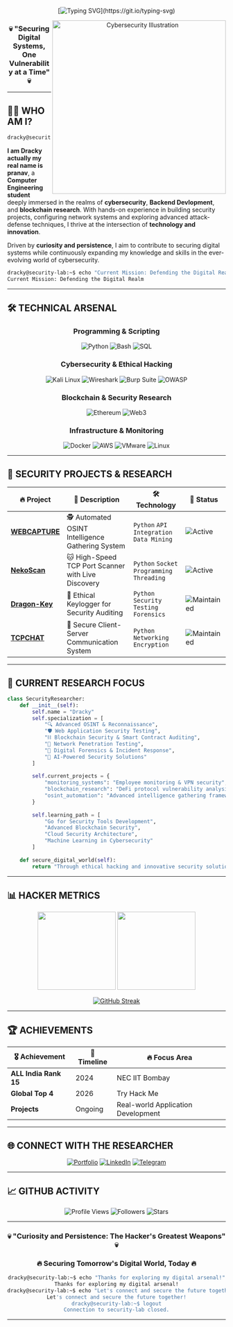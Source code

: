 <div align="center">

<!-- Animated typing header -->
[![Typing SVG](https://readme-typing-svg.herokuapp.com?font=Fira+Code&size=35&duration=3000&pause=1000&color=00F7FF&center=true&vCenter=true&width=1000&height=100&lines=I+am+DRACKY;My+name+is+pranav...)](https://git.io/typing-svg)



<img src="https://raw.githubusercontent.com/MicaelliMedeiros/micaellimedeiros/master/image/computer-illustration.png" min-width="400px" max-width="400px" width="400px" align="right" alt="Cybersecurity Illustration">


### 💀 **"Securing Digital Systems, One Vulnerability at a Time"** 💀

</div>

---

## 🕵️‍♂️ **WHO AM I?**

```bash
dracky@security-lab:~$ cat about.txt
```

**I am Dracky actually my real name is pranav**, a **Computer Engineering student** deeply immersed in the realms of **cybersecurity**, **Backend Devlopment**, and **blockchain research**. With hands-on experience in building security projects, configuring network systems and exploring advanced attack-defense techniques, I thrive at the intersection of **technology and innovation**.

Driven by **curiosity and persistence**, I aim to contribute to securing digital systems while continuously expanding my knowledge and skills in the ever-evolving world of cybersecurity.

```bash
dracky@security-lab:~$ echo "Current Mission: Defending the Digital Realm"
Current Mission: Defending the Digital Realm
```

---

## 🛠️ **TECHNICAL ARSENAL**

<div align="center">

### **Programming & Scripting**
![Python](https://img.shields.io/badge/Python-3776AB?style=for-the-badge&logo=python&logoColor=white)
![Bash](https://img.shields.io/badge/Bash-4EAA25?style=for-the-badge&logo=gnu-bash&logoColor=white)
![SQL](https://img.shields.io/badge/SQL-336791?style=for-the-badge&logo=postgresql&logoColor=white)

### **Cybersecurity & Ethical Hacking**
![Kali Linux](https://img.shields.io/badge/Kali_Linux-557C94?style=for-the-badge&logo=kali-linux&logoColor=white)
![Wireshark](https://img.shields.io/badge/Wireshark-1679A7?style=for-the-badge&logo=wireshark&logoColor=white)
![Burp Suite](https://img.shields.io/badge/Burp_Suite-FF6633?style=for-the-badge&logo=burp-suite&logoColor=white)
![OWASP](https://img.shields.io/badge/OWASP-000000?style=for-the-badge&logo=owasp&logoColor=white)

### **Blockchain & Security Research**
![Ethereum](https://img.shields.io/badge/Ethereum-3C3C3D?style=for-the-badge&logo=ethereum&logoColor=white)
![Web3](https://img.shields.io/badge/Web3-F16822?style=for-the-badge&logo=web3.js&logoColor=white)

### **Infrastructure & Monitoring**
![Docker](https://img.shields.io/badge/Docker-2CA5E0?style=for-the-badge&logo=docker&logoColor=white)
![AWS](https://img.shields.io/badge/AWS-232F3E?style=for-the-badge&logo=amazon-aws&logoColor=white)
![VMware](https://img.shields.io/badge/VMware-607078?style=for-the-badge&logo=vmware&logoColor=white)
![Linux](https://img.shields.io/badge/Linux-FCC624?style=for-the-badge&logo=linux&logoColor=black)

</div>

---

## 🚀 **SECURITY PROJECTS & RESEARCH**

<div align="center">

| 🔥 **Project** | 📝 **Description** | 🛠️ **Technology** | 🔗 **Status** |
|---|---|---|---|
| **[WEBCAPTURE](https://github.com/drackyjr/WEBCAPTURE)** | 🕵️ Automated OSINT Intelligence Gathering System | `Python` `API Integration` `Data Mining` | ![Active](https://img.shields.io/badge/Status-Active-success) |
| **[NekoScan](https://github.com/drackyjr/NekoScan)** | 🐱 High-Speed TCP Port Scanner with Live Discovery | `Python` `Socket Programming` `Threading` | ![Active](https://img.shields.io/badge/Status-Active-success) |
| **[Dragon-Key](https://github.com/drackyjr/dragon-key)** | 🔑 Ethical Keylogger for Security Auditing | `Python` `Security Testing` `Forensics` | ![Maintained](https://img.shields.io/badge/Status-Maintained-blue) |
| **[TCPCHAT](https://github.com/drackyjr/TCPCHAT)** | 💬 Secure Client-Server Communication System | `Python` `Networking` `Encryption` | ![Maintained](https://img.shields.io/badge/Status-Maintained-blue) |

</div>

---

## 🎯 **CURRENT RESEARCH FOCUS**

```python
class SecurityResearcher:
    def __init__(self):
        self.name = "Dracky"
        self.specialization = [
            "🔍 Advanced OSINT & Reconnaissance",
            "🛡️ Web Application Security Testing", 
            "⛓️ Blockchain Security & Smart Contract Auditing",
            "📡 Network Penetration Testing",
            "🔐 Digital Forensics & Incident Response",
            "🤖 AI-Powered Security Solutions"
        ]
        
        self.current_projects = {
            "monitoring_systems": "Employee monitoring & VPN security",
            "blockchain_research": "DeFi protocol vulnerability analysis",
            "osint_automation": "Advanced intelligence gathering frameworks"
        }
        
        self.learning_path = [
            "Go for Security Tools Development",
            "Advanced Blockchain Security",
            "Cloud Security Architecture",
            "Machine Learning in Cybersecurity"
        ]
    
    def secure_digital_world(self):
        return "Through ethical hacking and innovative security solutions 🌐🔒"
```

---

## 📊 **HACKER METRICS**

<div align="center">

<img height="180em" src="https://github-readme-stats.vercel.app/api?username=drackyjr&show_icons=true&theme=radical&include_all_commits=true&count_private=true&hide_border=true"/>
<img height="180em" src="https://github-readme-stats.vercel.app/api/top-langs/?username=drackyjr&layout=compact&langs_count=8&theme=radical&hide_border=true"/>

</div>

<div align="center">

[![GitHub Streak](https://streak-stats.demolab.com/?user=drackyjr&theme=radical&hide_border=true)](https://git.io/streak-stats)

</div>

---

## 🏆 **ACHIEVEMENTS**

<div align="center">

| 🎖️ **Achievement** | 📅 **Timeline** | 🔥 **Focus Area** |
|---|---|---|
| **ALL India Rank 15** | 2024 | NEC IIT Bombay |
| **Global Top 4** | 2026 | Try Hack Me |
| **Projects** | Ongoing | Real-world Application Development |

</div>

---

## 🌐 **CONNECT WITH THE RESEARCHER**

<div align="center">

[![Portfolio](https://img.shields.io/badge/Portfolio-FF5722?style=for-the-badge&logo=google-chrome&logoColor=white)](https://dracky4u.netlify.app/)
[![LinkedIn](https://img.shields.io/badge/LinkedIn-0077B5?style=for-the-badge&logo=linkedin&logoColor=white)](https://linkedin.com/in/pranavbpawar)
[![Telegram](https://img.shields.io/badge/Telegram-2CA5E0?style=for-the-badge&logo=telegram&logoColor=white)](https://t.me/Dracky4u)

</div>

---

## 📈 **GITHUB ACTIVITY**

<div align="center">

![Profile Views](https://komarev.com/ghpvc/?username=drackyjr&color=red&style=for-the-badge&label=PROFILE+VIEWS)
![Followers](https://img.shields.io/github/followers/drackyjr?style=for-the-badge&color=red&label=FOLLOWERS)
![Stars](https://img.shields.io/github/stars/drackyjr?style=for-the-badge&color=red&label=TOTAL+STARS)

</div>

---

<div align="center">

### 💀 **"Curiosity and Persistence: The Hacker's Greatest Weapons"** 💀
### 🔥 **Securing Tomorrow's Digital World, Today** 🔥

```bash
dracky@security-lab:~$ echo "Thanks for exploring my digital arsenal!"
Thanks for exploring my digital arsenal!
dracky@security-lab:~$ echo "Let's connect and secure the future together!"
Let's connect and secure the future together!
dracky@security-lab:~$ logout
Connection to security-lab closed.
```


</div>

---


